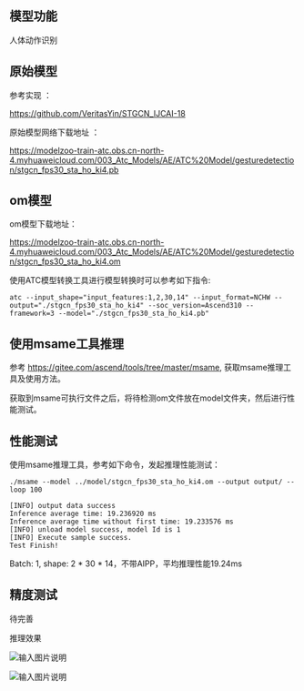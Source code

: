 ## 模型功能

人体动作识别

## 原始模型

参考实现 ：

https://github.com/VeritasYin/STGCN_IJCAI-18

原始模型网络下载地址 ：

https://modelzoo-train-atc.obs.cn-north-4.myhuaweicloud.com/003_Atc_Models/AE/ATC%20Model/gesturedetection/stgcn_fps30_sta_ho_ki4.pb

## om模型

om模型下载地址：

https://modelzoo-train-atc.obs.cn-north-4.myhuaweicloud.com/003_Atc_Models/AE/ATC%20Model/gesturedetection/stgcn_fps30_sta_ho_ki4.om

使用ATC模型转换工具进行模型转换时可以参考如下指令:

```
atc --input_shape="input_features:1,2,30,14" --input_format=NCHW --output="./stgcn_fps30_sta_ho_ki4" --soc_version=Ascend310 --framework=3 --model="./stgcn_fps30_sta_ho_ki4.pb" 
```

## 使用msame工具推理

参考 https://gitee.com/ascend/tools/tree/master/msame, 获取msame推理工具及使用方法。

获取到msame可执行文件之后，将待检测om文件放在model文件夹，然后进行性能测试。

## 性能测试

使用msame推理工具，参考如下命令，发起推理性能测试： 

```
./msame --model ../model/stgcn_fps30_sta_ho_ki4.om --output output/ --loop 100
```

```
[INFO] output data success
Inference average time: 19.236920 ms
Inference average time without first time: 19.233576 ms
[INFO] unload model success, model Id is 1
[INFO] Execute sample success.
Test Finish!
```

Batch: 1, shape: 2 * 30 * 14，不带AIPP，平均推理性能19.24ms

## 精度测试

待完善

推理效果

![输入图片说明](https://images.gitee.com/uploads/images/2021/0322/163311_ef09527a_8070502.png "捕获1.PNG")

![输入图片说明](https://images.gitee.com/uploads/images/2021/0322/163321_bbf6cffe_8070502.png "捕获.PNG")
